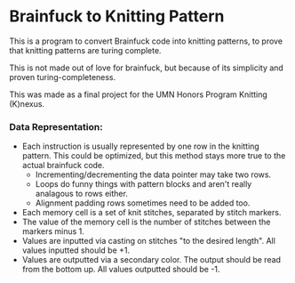 # Brainfuck to Knitting Pattern

This is a program to convert Brainfuck code into knitting patterns, to prove that knitting patterns are turing complete.

This is not made out of love for brainfuck, but because of its simplicity and proven turing-completeness.

This was made as a final project for the UMN Honors Program Knitting (K)nexus.

### Data Representation:
 - Each instruction is usually represented by one row in the knitting pattern. This could be optimized, but this method stays more true to the actual brainfuck code.
     - Incrementing/decrementing the data pointer may take two rows.
     - Loops do funny things with pattern blocks and aren't really analagous to rows either.
     - Alignment padding rows sometimes need to be added too.
 - Each memory cell is a set of knit stitches, separated by stitch markers.
 - The value of the memory cell is the number of stitches between the markers minus 1.
 - Values are inputted via casting on stitches "to the desired length". All values inputted should be +1.
 - Values are outputted via a secondary color. The output should be read from the bottom up. All values outputted should be -1.
